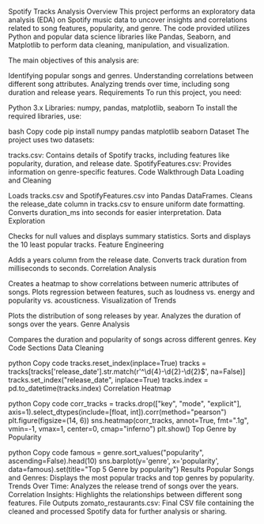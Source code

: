 Spotify Tracks Analysis
Overview
This project performs an exploratory data analysis (EDA) on Spotify music data to uncover insights and correlations related to song features, popularity, and genre. The code provided utilizes Python and popular data science libraries like Pandas, Seaborn, and Matplotlib to perform data cleaning, manipulation, and visualization.

The main objectives of this analysis are:

Identifying popular songs and genres.
Understanding correlations between different song attributes.
Analyzing trends over time, including song duration and release years.
Requirements
To run this project, you need:

Python 3.x
Libraries: numpy, pandas, matplotlib, seaborn
To install the required libraries, use:

bash
Copy code
pip install numpy pandas matplotlib seaborn
Dataset
The project uses two datasets:

tracks.csv: Contains details of Spotify tracks, including features like popularity, duration, and release date.
SpotifyFeatures.csv: Provides information on genre-specific features.
Code Walkthrough
Data Loading and Cleaning

Loads tracks.csv and SpotifyFeatures.csv into Pandas DataFrames.
Cleans the release_date column in tracks.csv to ensure uniform date formatting.
Converts duration_ms into seconds for easier interpretation.
Data Exploration

Checks for null values and displays summary statistics.
Sorts and displays the 10 least popular tracks.
Feature Engineering

Adds a years column from the release date.
Converts track duration from milliseconds to seconds.
Correlation Analysis

Creates a heatmap to show correlations between numeric attributes of songs.
Plots regression between features, such as loudness vs. energy and popularity vs. acousticness.
Visualization of Trends

Plots the distribution of song releases by year.
Analyzes the duration of songs over the years.
Genre Analysis

Compares the duration and popularity of songs across different genres.
Key Code Sections
Data Cleaning

python
Copy code
tracks.reset_index(inplace=True)
tracks = tracks[tracks['release_date'].str.match(r'^\d{4}-\d{2}-\d{2}$', na=False)]
tracks.set_index("release_date", inplace=True)
tracks.index = pd.to_datetime(tracks.index)
Correlation Heatmap

python
Copy code
corr_tracks = tracks.drop(["key", "mode", "explicit"], axis=1).select_dtypes(include=[float, int]).corr(method="pearson")
plt.figure(figsize=(14, 6))
sns.heatmap(corr_tracks, annot=True, fmt=".1g", vmin=-1, vmax=1, center=0, cmap="inferno")
plt.show()
Top Genre by Popularity

python
Copy code
famous = genre.sort_values("popularity", ascending=False).head(10)
sns.barplot(y='genre', x='popularity', data=famous).set(title="Top 5 Genre by popularity")
Results
Popular Songs and Genres: Displays the most popular tracks and top genres by popularity.
Trends Over Time: Analyzes the release trend of songs over the years.
Correlation Insights: Highlights the relationships between different song features.
File Outputs
zomato_restaurants.csv: Final CSV file containing the cleaned and processed Spotify data for further analysis or sharing.
